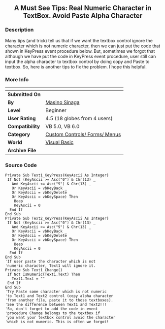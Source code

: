 ﻿<div align="center">

## A Must See Tips: Real Numeric Character in TextBox\. Avoid Paste Alpha Character


</div>

### Description

Many tips (and trick) tell us that if we want the textbox control ignore the character which is not numeric character, then we can just put the code that shown in KeyPress event procedure below. But, sometimes we forgot that although we have put the code in KeyPress event procedure, user still can input the alpha character to textbox control by doing copy and Paste to textbox. So, here is another tips to fix the problem. I hope this helpful.
 
### More Info
 


<span>             |<span>
---                |---
**Submitted On**   |
**By**             |[Masino Sinaga](https://github.com/Planet-Source-Code/PSCIndex/blob/master/ByAuthor/masino-sinaga.md)
**Level**          |Beginner
**User Rating**    |4.5 (18 globes from 4 users)
**Compatibility**  |VB 5\.0, VB 6\.0
**Category**       |[Custom Controls/ Forms/  Menus](https://github.com/Planet-Source-Code/PSCIndex/blob/master/ByCategory/custom-controls-forms-menus__1-4.md)
**World**          |[Visual Basic](https://github.com/Planet-Source-Code/PSCIndex/blob/master/ByWorld/visual-basic.md)
**Archive File**   |[](https://github.com/Planet-Source-Code/masino-sinaga-a-must-see-tips-real-numeric-character-in-textbox-avoid-paste-alpha-characte__1-47381/archive/master.zip)





### Source Code

```
Private Sub Text1_KeyPress(KeyAscii As Integer)
 If Not (KeyAscii >= Asc("0") & Chr(13) _
   And KeyAscii <= Asc("9") & Chr(13) _
   Or KeyAscii = vbKeyBack _
   Or KeyAscii = vbKeyDelete _
   Or KeyAscii = vbKeySpace) Then
    Beep
    KeyAscii = 0
  End If
End Sub
Private Sub Text2_KeyPress(KeyAscii As Integer)
 If Not (KeyAscii >= Asc("0") & Chr(13) _
   And KeyAscii <= Asc("9") & Chr(13) _
   Or KeyAscii = vbKeyBack _
   Or KeyAscii = vbKeyDelete _
   Or KeyAscii = vbKeySpace) Then
    Beep
    KeyAscii = 0
  End If
End Sub
'If user paste the character which is not
'numeric character, Text1 will ignore it.
Private Sub Text1_Change()
 If Not IsNumeric(Text1.Text) Then
   Text1.Text = ""
 End If
End Sub
'Try Paste some character which is not numeric
'to Text1 and Text2 control (copy alpha character
'from another file, paste it to those textboxes).
'See the difference between Text1 and Text2!!!
'So, don't forget to add the code in event
'procedure Change belongs to the textbox if
'you want your textbox control avoid the character
'which is not numeric. This is often we forgot!
```

